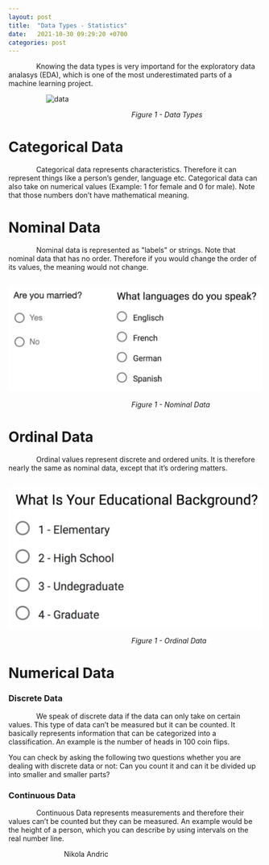 ```yaml
---
layout: post
title:  "Data Types - Statistics"
date:   2021-10-30 09:29:20 +0700
categories: post
---
```


&nbsp;&nbsp;&nbsp;&nbsp;&nbsp;&nbsp;&nbsp;&nbsp;&nbsp;&nbsp;&nbsp;&nbsp;&nbsp;
Knowing the data types is very importand for the exploratory data analasys (EDA), which is one of the most underestimated parts of a machine learning project.

&nbsp;&nbsp;&nbsp;&nbsp;&nbsp;&nbsp;&nbsp;&nbsp;&nbsp;&nbsp;&nbsp;&nbsp;&nbsp;&nbsp;&nbsp;&nbsp;&nbsp;&nbsp; 
![data](../../assets/posts_images/data_0.png)

&nbsp;&nbsp;&nbsp;&nbsp;&nbsp;&nbsp;&nbsp;&nbsp;&nbsp;&nbsp;&nbsp;&nbsp;&nbsp;&nbsp;&nbsp;&nbsp;&nbsp;&nbsp;
&nbsp;&nbsp;&nbsp;&nbsp;&nbsp;&nbsp;&nbsp;&nbsp;&nbsp;&nbsp;&nbsp;&nbsp;&nbsp;&nbsp;&nbsp;&nbsp;&nbsp;&nbsp;
&nbsp;&nbsp;&nbsp;&nbsp;&nbsp;&nbsp;&nbsp;&nbsp;&nbsp;&nbsp;&nbsp;&nbsp;&nbsp;&nbsp;&nbsp;&nbsp;&nbsp;&nbsp;
&nbsp;&nbsp;&nbsp;&nbsp;&nbsp;*Figure 1 - Data Types*

# Categorical Data

&nbsp;&nbsp;&nbsp;&nbsp;&nbsp;&nbsp;&nbsp;&nbsp;&nbsp;&nbsp;&nbsp;&nbsp;&nbsp;
Categorical data represents characteristics. Therefore it can represent things like a person’s gender, language etc. 
Categorical data can also take on numerical values (Example: 1 for female and 0 for male). Note that those numbers don’t have mathematical meaning.

# Nominal Data

&nbsp;&nbsp;&nbsp;&nbsp;&nbsp;&nbsp;&nbsp;&nbsp;&nbsp;&nbsp;&nbsp;&nbsp;&nbsp;
Nominal data is represented as "labels" or strings. Note that nominal data that has no order. Therefore if you would change the order of its values, the meaning would not change.

&nbsp;&nbsp;&nbsp;&nbsp;&nbsp;&nbsp;&nbsp;&nbsp;&nbsp;&nbsp;&nbsp;&nbsp;&nbsp;&nbsp;&nbsp;&nbsp;&nbsp;&nbsp; 
![data](../../assets/posts_images/data_1.png)

&nbsp;&nbsp;&nbsp;&nbsp;&nbsp;&nbsp;&nbsp;&nbsp;&nbsp;&nbsp;&nbsp;&nbsp;&nbsp;&nbsp;&nbsp;&nbsp;&nbsp;&nbsp;
&nbsp;&nbsp;&nbsp;&nbsp;&nbsp;&nbsp;&nbsp;&nbsp;&nbsp;&nbsp;&nbsp;&nbsp;&nbsp;&nbsp;&nbsp;&nbsp;&nbsp;&nbsp;
&nbsp;&nbsp;&nbsp;&nbsp;&nbsp;&nbsp;&nbsp;&nbsp;&nbsp;&nbsp;&nbsp;&nbsp;&nbsp;&nbsp;&nbsp;&nbsp;&nbsp;&nbsp;
&nbsp;&nbsp;&nbsp;&nbsp;&nbsp;*Figure 1 - Nominal Data*


# Ordinal Data
&nbsp;&nbsp;&nbsp;&nbsp;&nbsp;&nbsp;&nbsp;&nbsp;&nbsp;&nbsp;&nbsp;&nbsp;&nbsp;
Ordinal values represent discrete and ordered units. It is therefore nearly the same as nominal data, except that it’s ordering matters.

&nbsp;&nbsp;&nbsp;&nbsp;&nbsp;&nbsp;&nbsp;&nbsp;&nbsp;&nbsp;&nbsp;&nbsp;&nbsp;&nbsp;&nbsp;&nbsp;&nbsp;&nbsp; 
![data](../../assets/posts_images/data_2.png)

&nbsp;&nbsp;&nbsp;&nbsp;&nbsp;&nbsp;&nbsp;&nbsp;&nbsp;&nbsp;&nbsp;&nbsp;&nbsp;&nbsp;&nbsp;&nbsp;&nbsp;&nbsp;
&nbsp;&nbsp;&nbsp;&nbsp;&nbsp;&nbsp;&nbsp;&nbsp;&nbsp;&nbsp;&nbsp;&nbsp;&nbsp;&nbsp;&nbsp;&nbsp;&nbsp;&nbsp;
&nbsp;&nbsp;&nbsp;&nbsp;&nbsp;&nbsp;&nbsp;&nbsp;&nbsp;&nbsp;&nbsp;&nbsp;&nbsp;&nbsp;&nbsp;&nbsp;&nbsp;&nbsp;
&nbsp;&nbsp;&nbsp;&nbsp;&nbsp;*Figure 1 - Ordinal Data*

# Numerical Data


### Discrete Data

&nbsp;&nbsp;&nbsp;&nbsp;&nbsp;&nbsp;&nbsp;&nbsp;&nbsp;&nbsp;&nbsp;&nbsp;&nbsp;
We speak of discrete data if the data can only take on certain values. This type of data can’t be measured but it can be counted. 
It basically represents information that can be categorized into a classification. An example is the number of heads in 100 coin flips.

You can check by asking the following two questions whether you are dealing with discrete data or not: Can you count it and can 
it be divided up into smaller and smaller parts?

### Continuous Data

&nbsp;&nbsp;&nbsp;&nbsp;&nbsp;&nbsp;&nbsp;&nbsp;&nbsp;&nbsp;&nbsp;&nbsp;&nbsp;
Continuous Data represents measurements and therefore their values can’t be counted but they can be measured. An example would be the 
height of a person, which you can describe by using intervals on the real number line.


&nbsp;&nbsp;&nbsp;&nbsp;&nbsp;&nbsp;&nbsp;&nbsp;&nbsp;&nbsp;&nbsp;&nbsp;&nbsp;
&nbsp;&nbsp;&nbsp;&nbsp;&nbsp;&nbsp;&nbsp;&nbsp;&nbsp;&nbsp;&nbsp;&nbsp;&nbsp;
Nikola Andric
